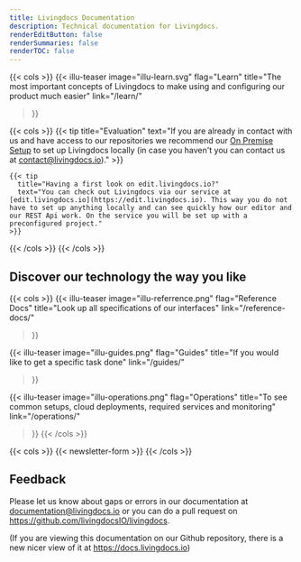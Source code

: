 ```yaml
---
title: Livingdocs Documentation
description: Technical documentation for Livingdocs.
renderEditButton: false
renderSummaries: false
renderTOC: false
---
```


{{< cols >}}
  {{< illu-teaser
    image="illu-learn.svg"
    flag="Learn"
    title="The most important concepts of Livingdocs to make using and configuring our product much easier"
    link="/learn/"
  >}}

  {{< cols >}}
    {{< tip
      title="Evaluation"
      text="If you are already in contact with us and have access to our repositories we recommend our [On Premise Setup](/learn/on-premise-setup) to set up Livingdocs locally (in case you haven't you can contact us at <contact@livingdocs.io>)."
    >}}

    {{< tip
      title="Having a first look on edit.livingdocs.io?"
      text="You can check out Livingdocs via our service at [edit.livingdocs.io](https://edit.livingdocs.io). This way you do not have to set up anything locally and can see quickly how our editor and our REST Api work. On the service you will be set up with a preconfigured project."
    >}}
  {{< /cols >}}
{{< /cols >}}

## Discover our technology the way you like

{{< cols >}}
  {{< illu-teaser
    image="illu-referrence.png"
    flag="Reference Docs"
    title="Look up all specifications of our interfaces"
    link="/reference-docs/"
  >}}

  {{< illu-teaser
    image="illu-guides.png"
    flag="Guides"
    title="If you would like to get a specific task done"
    link="/guides/"
  >}}

  {{< illu-teaser
    image="illu-operations.png"
    flag="Operations"
    title="To see common setups, cloud deployments, required services and monitoring"
    link="/operations/"
  >}}
{{< /cols >}}

{{< cols >}}
  {{< newsletter-form >}}
{{< /cols >}}

## Feedback

Please let us know about gaps or errors in our documentation at [documentation@livingdocs.io](mailto:documentation@livingdocs.io) or you can do a pull request on https://github.com/livingdocsIO/livingdocs.

(If you are viewing this documentation on our Github repository, there is a new nicer view of it at https://docs.livingdocs.io)
